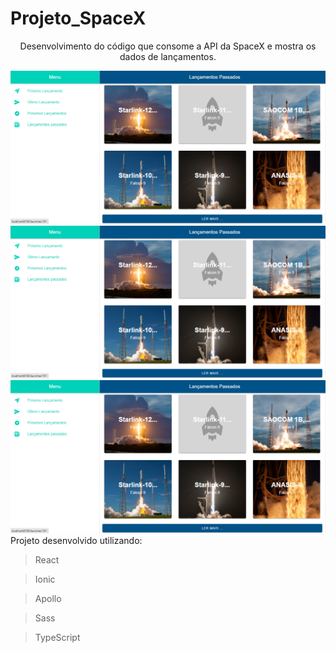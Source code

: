 
# Projeto_SpaceX

<div align="center">
  
Desenvolvimento do código que consome a API da SpaceX e mostra os dados de lançamentos.
  
</div>

<div align="center">
  
<img src="https://github.com/Ketlinl/Projeto_SpaceX/blob/master/img3.PNG" alt="this slowpoke moves"  width="650" alt="image"/>
  
</div>

<div align="center">
  
<img src="https://github.com/Ketlinl/Projeto_SpaceX/blob/master/img3.PNG" alt="this slowpoke moves"  width="650" alt="image"/>
<img src="https://github.com/Ketlinl/Projeto_SpaceX/blob/master/img3.PNG" alt="this slowpoke moves"  width="650" alt="image"/>
  
</div>
Projeto desenvolvido utilizando:

>React

>Ionic

>Apollo 

>Sass

>TypeScript



